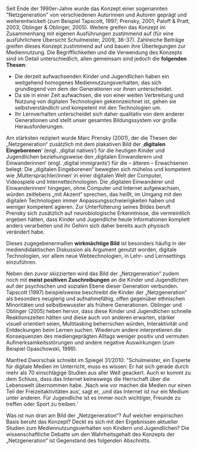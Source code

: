 <!-- filename: 01_Das_Konzept_einer_Netzgeneration_-_zentrale_Aussagen.md -->
<!-- title: Das Konzept einer „Netzgeneration“ – zentrale Aussagen -->

Seit Ende der 1990er-Jahre wurde das Konzept einer sogenannten "Netzgeneration" von verschiedenen Autorinnen und Autoren geprägt und weiterentwickelt (zum Beispiel Tapscott, 1997; Prensky, 2001; Paloff & Pratt, 2003; Oblinger & Oblinger, 2005). Weitere greifen das Konzept im Zusammenhang mit eigenen Ausführungen zustimmend auf (für eine ausführlichere Übersicht Schulmeister, 2009, 36-37). Zahlreiche Beiträge greifen dieses Konzept zustimmend auf und bauen ihre Überlegungen zur Mediennutzung. Die Begrifflichkeiten und die Verwendung des Konzepts sind im Detail unterschiedlich, allen gemeinsam sind jedoch die **folgenden Thesen**:

- Die derzeit aufwachsenden Kinder und Jugendlichen haben ein weitgehend homogenes Mediennutzungsverhalten, das sich grundlegend von dem der Generationen vor ihnen unterscheidet.
- Da sie in einer Zeit aufwachsen, die von einer weiten Verbreitung und Nutzung von digitalen Technologien gekennzeichnet ist, gehen sie selbstverständlich und kompetent mit den Technologien um.
- Ihr Lernverhalten unterscheidet sich daher qualitativ von dem anderer Generationen und stellt unser gesamtes Bildungssystem vor große Herausforderungen.

Am stärksten rezipiert wurde Marc Prensky (2001), der die Thesen der „Netzgeneration“ zusätzlich mit dem plakativen Bild der ‚**digitalen Eingeborenen**‘ (engl. ‚digital natives‘) für die heutigen Kinder und Jugendlichen beziehungsweise den ‚digitalen Einwanderern und Einwanderinnen‘ (engl. ‚digital immigrants‘) für die – älteren – Erwachsenen belegt: Die „digitalen Eingeborenen“ bewegten sich mühelos und kompetent wie ‚Muttersprachler/innen‘ in einer digitalen Welt der Computer, Videospiele und Internettechnologien. Die ‚digitalen Einwanderer und Einwanderinnen‘ hingegen, ohne Computer und Internet aufgewachsen, würden zeitlebens „mit Akzent“ sprechen, das heißt, im Umgang mit den digitalen Technologien immer Anpassungsschwierigkeiten haben und weniger kompetent agieren. Zur Unterfütterung seines Bildes beruft Prensky sich zusätzlich auf neurobiologische Erkenntnisse, die vermeintlich ergeben hätten, dass Kinder und Jugendliche heute Informationen komplett anders verarbeiten und ihr Gehirn sich daher bereits auch physisch verändert habe.

Dieses zugegebenermaßen **wirkmächtige Bild** ist besonders häufig in der mediendidaktischen Diskussion als Argument genutzt worden, digitale Technologien, vor allem neue Webtechnologien, in Lehr- und Lernsettings einzuführen.

Neben den zuvor skizzierten wird das Bild der „Netzgeneration“ zudem noch mit **meist positiven Zuschreibungen** an die Kinder und Jugendlichen auf der psychischen und sozialen Ebene dieser Generation verbunden. Tapscott (1997) beispielsweise beschreibt die Kinder der „Netzgeneration“ als besonders neugierig und aufnahmefähig, offen gegenüber ethnischen Minoritäten und selbstbewusster als frühere Generationen. Oblinger und Oblinger (2005) heben hervor, dass diese Kinder und Jugendlichen schnelle Reaktionszeiten hätten und diese auch von anderen erwarten, stärker visuell orientiert seien, Multitasking beherrschen würden, Interaktivität und Entdeckungen beim Lernen suchen. Wiederum andere interpretieren die Konsequenzen des mediengeprägten Alltags weniger positiv und vermuten Aufmerksamkeitsstörungen und andere negative Auswirkungen (zum Beispiel Opaschowski, 1999).

Manfred Dworschak schreibt im Spiegel 31/2010: "Schulmeister, ein Experte für digitale Medien im Unterricht, muss es wissen: Er hat sich gerade durch mehr als 70 einschlägige Studien aus aller Welt geackert. Auch er kommt zu dem Schluss, dass das Internet keineswegs die Herrschaft über die Lebenswelt übernommen habe. ‚Nach wie vor machen die Medien nur einen Teil der Freizeitaktivitäten aus‘, sagt er, ‚und das Internet ist nur ein Medium unter anderen. Für Jugendliche ist es immer noch wichtiger, Freunde zu treffen oder Sport zu treiben.‘

Was ist nun dran am Bild der „Netzgeneration“? Auf welcher empirischen Basis beruht das Konzept? Deckt es sich mit den Ergebnissen aktueller Studien zum Mediennutzungsverhalten von Kindern und Jugendlichen? Die wissenschaftliche Debatte um den Wahrheitsgehalt des Konzepts der „Netzgeneration“ ist Gegenstand des folgenden Abschnitts.
